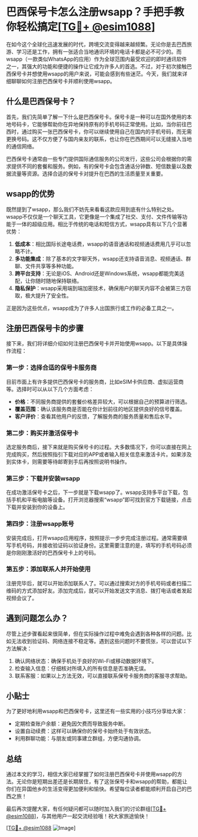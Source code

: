# 巴西保号卡怎么注册wsapp？手把手教你轻松搞定[[TG💪+ @esim1088](https://t.me/s/esim1088)]

在如今这个全球化迅速发展的时代，跨境交流变得越来越频繁。无论你是去巴西旅游、学习还是工作，拥有一张适合当地通讯环境的电话卡都是必不可少的。而wsapp（一款类似WhatsApp的应用）作为全球范围内最受欢迎的即时通讯软件之一，其强大的功能和便捷的操作让它成为许多人的首选。不过，对于初次接触巴西保号卡并想使用wsapp的用户来说，可能会感到有些迷茫。今天，我们就来详细聊聊如何注册巴西保号卡并顺利使用wsapp。

## 什么是巴西保号卡？

首先，我们先简单了解一下什么是巴西保号卡。保号卡是一种可以在国外使用的本地号码卡，它能够帮助你在异地保持原有的手机号码正常使用。比如，当你前往巴西时，通过购买一张巴西保号卡，你可以继续使用自己在国内的手机号码，而无需更换号码。这不仅方便了与国内亲友的联系，也让你在巴西期间可以无缝接入当地的通信网络。

巴西保号卡通常由一些专门提供国际通信服务的公司发行，这些公司会根据你的需求提供不同的套餐和服务。例如，有的保号卡会包含通话分钟数、短信数量以及数据流量等资源。选择合适的保号卡对提升在巴西的生活质量至关重要。

## wsapp的优势

既然提到了wsapp，那么我们不妨先来看看这款应用到底有什么特别之处。wsapp不仅仅是一个聊天工具，它更像是一个集成了社交、支付、文件传输等功能于一体的超级应用。相比于传统的电话和短信方式，wsapp具有以下几个显著优势：

1. **低成本**：相比国际长途电话费，wsapp的语音通话和视频通话费用几乎可以忽略不计。
2. **多功能集成**：除了基本的文字聊天外，wsapp还支持语音消息、视频通话、群聊、文件共享等多种功能。
3. **跨平台支持**：无论是iOS、Android还是Windows系统，wsapp都能完美适配，让你随时随地保持联络。
4. **隐私保护**：wsapp采用端到端加密技术，确保用户的聊天内容不会被第三方窃取，极大提升了安全性。

正是因为这些优点，wsapp成为了许多人出国旅行或工作的必备工具之一。

## 注册巴西保号卡的步骤

接下来，我们将详细介绍如何注册巴西保号卡并开始使用wsapp。以下是具体操作流程：

### 第一步：选择合适的保号卡服务商

目前市面上有许多提供巴西保号卡的服务商，比如eSIM卡供应商、虚拟运营商等。选择时可以从以下几个方面考虑：

- **价格**：不同服务商提供的套餐价格差异较大，可以根据自己的预算进行筛选。
- **覆盖范围**：确认该服务商是否能在你计划前往的地区提供良好的信号覆盖。
- **客户评价**：查看其他用户的反馈，了解服务商的服务质量和售后水平。

### 第二步：购买并激活保号卡

选定服务商后，接下来就是购买保号卡的过程。大多数情况下，你可以直接在网上完成购买，然后按照指引下载对应的APP或者输入相关信息来激活卡片。如果涉及到实体卡，则需要等待邮寄到手后再按照说明书操作。

### 第三步：下载并安装wsapp

在成功激活保号卡之后，下一步就是下载wsapp了。wsapp支持多平台下载，包括手机和平板电脑等设备。打开浏览器搜索“wsapp”即可找到官方下载链接，点击下载并安装到你的设备上。

### 第四步：注册wsapp账号

安装完成后，打开wsapp应用程序，按照提示一步步完成注册过程。通常需要填写手机号码，并接收验证码以验证身份。这里需要注意的是，填写的手机号码必须是你刚刚激活好的巴西保号卡上的号码。

### 第五步：添加联系人并开始使用

注册完毕后，就可以开始添加联系人了。可以通过搜索对方的手机号码或者扫描二维码的方式添加好友。添加完成后，就可以开始发送文字消息、拨打电话或者发起视频会议了。

## 遇到问题怎么办？

尽管上述步骤看起来很简单，但在实际操作过程中难免会遇到各种各样的问题。比如无法收到验证码、网络连接不稳定等。遇到这些问题时不要慌张，可以尝试以下方法解决：

1. 确认网络状态：确保手机处于良好的Wi-Fi或移动数据环境下。
2. 检查输入信息：仔细核对所填入的所有信息是否准确无误。
3. 联系客服：如果以上方法无效，可以直接联系保号卡服务商的客服寻求帮助。

## 小贴士

为了更好地利用wsapp和巴西保号卡，这里还有一些实用的小技巧分享给大家：

- 定期检查账户余额：避免因欠费而导致服务中断。
- 设置自动续费：这样可以确保你的保号卡始终处于有效状态。
- 利用群聊功能：与朋友或同事建立群组，方便沟通协调。

## 总结

通过本文的学习，相信大家已经掌握了如何注册巴西保号卡并使用wsapp的方法。无论你是短期出差还是长期居住，有了这张保号卡和wsapp的帮助，都能让你们在异国他乡的生活变得更加便利和愉快。希望每位读者都能顺利开启自己的巴西之旅！

最后再次提醒大家，有任何疑问都可以随时加入我们的讨论群组[[TG💪+ @esim1088](https://t.me/s/esim1088)]，与其他用户一起交流经验哦！祝大家旅途愉快！

[[TG💪+ @esim1088](https://t.me/s/esim1088) ![Image](https://i.postimg.cc/4NQfJmqS/Snipaste-2025-05-13-00-14-12.png)]
